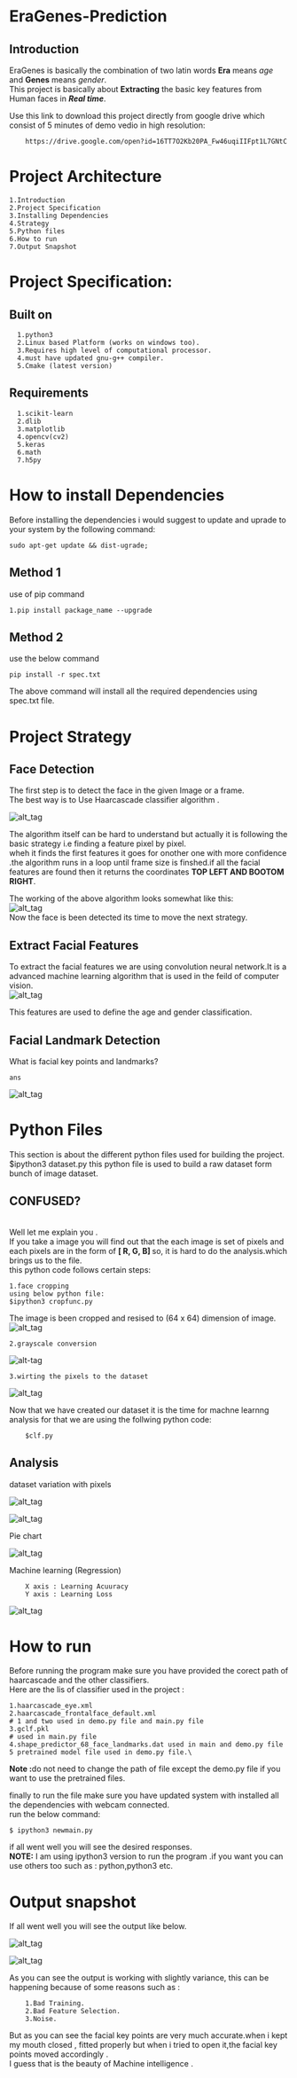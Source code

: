 # EraGenes-Prediction

## Introduction
EraGenes is basically the combination of two latin words <b>Era</b> means <i>age</i> and <b>Genes</b> means <i>gender</i>.
<br>
This project is basically about <b>Extracting</b> the basic key features from Human faces in <b><i>Real time</i></b>.

Use this link to download this project directly from google drive which consist of 5 minutes of demo vedio in high resolution:

        https://drive.google.com/open?id=16TT7O2Kb20PA_Fw46uqiIIFpt1L7GNtC
# Project Architecture

    1.Introduction
    2.Project Specification
    3.Installing Dependencies
    4.Strategy
    5.Python files
    6.How to run
    7.Output Snapshot
    
# Project Specification:
## Built on
    
      1.python3
      2.Linux based Platform (works on windows too).
      3.Requires high level of computational processor.
      4.must have updated gnu-g++ compiler.
      5.Cmake (latest version)
      
## Requirements 

      1.scikit-learn
      2.dlib
      3.matplotlib
      4.opencv(cv2)
      5.keras
      6.math
      7.h5py
      
# How to install Dependencies
Before installing the dependencies i would suggest to update and uprade to your system by the following command:

    sudo apt-get update && dist-ugrade;
## Method 1
use of pip command

    1.pip install package_name --upgrade
    
## Method 2
use the below command

    pip install -r spec.txt
The above command will install all the required dependencies using spec.txt file.

# Project Strategy
## Face Detection
The first step is to detect the face in the given Image or a frame.<br>The best way is to Use Haarcascade classifier algorithm .

![alt_tag](http://www.jamesshorten.com/images/FindMouthCentreFlowChart.png)

The algorithm itself can be hard to understand but actually it is following the basic strategy i.e finding a feature pixel by pixel.<br>
wheh it finds the first features it goes for onother one with more confidence .the algorithm runs in a loop until frame size is finshed.if all the facial features are found then it returns the coordinates <b>TOP LEFT AND BOOTOM RIGHT</b>.

The working of the above algorithm looks somewhat like this:<br>
![alt_tag](https://memememememememe.me/assets/posts/training-haar-cascades/haarFace.jpg)<br>
Now the face is been detected its time to move the next strategy.

## Extract Facial Features 
To extract the facial features we are using convolution neural network.It is a advanced machine learning algorithm that is used in the feild of computer vision.<br>
![alt_tag](https://image.slidesharecdn.com/paper-presentation3-140114164750-phpapp02/95/neuroevolution-and-deep-learing-4-638.jpg?cb=1389718191)

This features are used to define the age and gender classification.

## Facial Landmark Detection
What is facial key points and landmarks?

    ans
 ![alt_tag](https://ars.els-cdn.com/content/image/1-s2.0-S0957417415004170-gr1.jpg)
# Python Files
This section is about the different python files used for building the project.
        $ipython3 dataset.py
this python file is used to build a raw dataset form bunch of image dataset.
<b><h2>CONFUSED?</h2></b><br>
 Well let me explain you .<br>
 If you take a image you will find out that the each image is set of pixels and each pixels are in the form of <B> [ R, G, B] </B>
 so, it is hard to do the analysis.which brings us to the file.<br>
 this python code follows certain steps:
 
    1.face cropping
    using below python file:
    $ipython3 cropfunc.py
 The image is been cropped and resised to (64 x 64) dimension of image.<br>
![alt_tag](https://github.com/vshantam/Age-Prediction/blob/master/Analysis/Capture2.PNG)
    
    2.grayscale conversion
![alt-tag](https://github.com/vshantam/Age-Prediction/blob/master/Analysis/Capture3.PNG)

    3.wirting the pixels to the dataset
![alt_tag](https://github.com/vshantam/Age-Prediction/blob/master/Analysis/Screenshot%20(20).png)

Now that we have created our dataset it is the time for machne learnng analysis for that we are using the follwing python code:

        $clf.py
        
## Analysis
dataset variation with pixels<br>

![alt_tag](https://github.com/vshantam/Age-Prediction/blob/master/Analysis/Figure_3.png)

![alt_tag](https://github.com/vshantam/Age-Prediction/blob/master/Analysis/Figure_2.png)


Pie chart<br>

![alt_tag](https://github.com/vshantam/Age-Prediction/blob/master/Analysis/Figure_1.png)


Machine learning (Regression)<br>
    
        X axis : Learning Acuuracy
        Y axis : Learning Loss
![alt_tag](https://github.com/vshantam/Age-Prediction/blob/master/Gender/gplot1.png)

# How to run
Before running the program make sure you have provided the corect path of haarcascade and the other classifiers.<br>
Here are the lis of classifier used in the project :

    1.haarcascade_eye.xml
    2.haarcascade_frontalface_default.xml
    # 1 and two used in demo.py file and main.py file
    3.gclf.pkl 
    # used in main.py file
    4.shape_predictor_68_face_landmarks.dat used in main and demo.py file
    5 pretrained model file used in demo.py file.\
<b> Note :</b>do not need to change the path of file except the demo.py file if you want to use the pretrained files.

finally to run the file make sure you have updated system with installed all the dependencies with webcam connected.<br>
run the below command:

    $ ipython3 newmain.py
if all went well you will see the desired responses.<br>
<b>NOTE:</b> I am using ipython3 version to run the program .if you want you can use others too such as : python,python3 etc.

# Output snapshot

If all went well you will see the output like below.

![alt_tag](https://github.com/vshantam/EraGenes-Prediction/blob/master/output/output1.png)

![alt_tag](https://github.com/vshantam/EraGenes-Prediction/blob/master/output/output2.png)

As you can see the output is working with slightly variance, this can be happening because of some reasons such as :

        1.Bad Training.
        2.Bad Feature Selection.
        3.Noise.
        
But as you can see the facial key points are very much accurate.when i kept my mouth closed , fitted properly but when i tried to open it,the facial key points moved accordingly .<br>
I guess that is the beauty of Machine intelligence .
